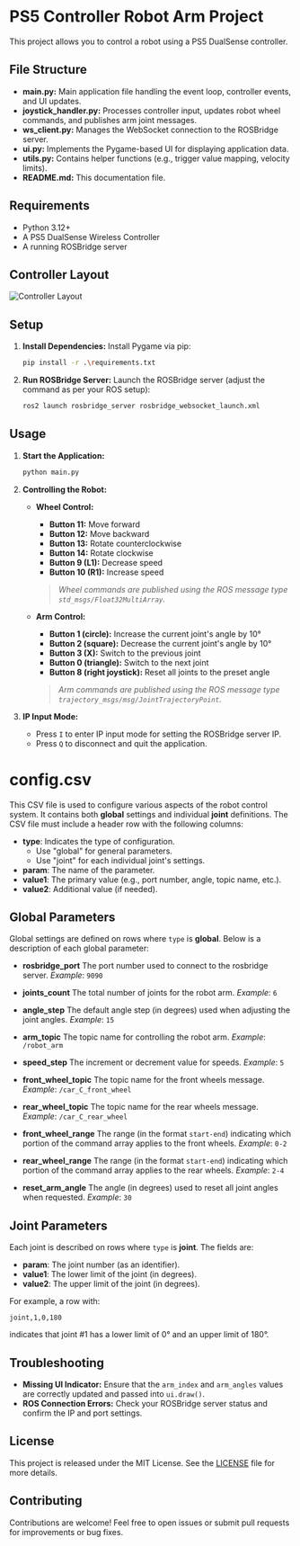 ﻿# PS5 Controller Robot Arm Project

This project allows you to control a robot using a PS5 DualSense controller.

## File Structure

- **main.py:** Main application file handling the event loop, controller events, and UI updates.
- **joystick_handler.py:** Processes controller input, updates robot wheel commands, and publishes arm joint messages.
- **ws_client.py:** Manages the WebSocket connection to the ROSBridge server.
- **ui.py:** Implements the Pygame-based UI for displaying application data.
- **utils.py:** Contains helper functions (e.g., trigger value mapping, velocity limits).
- **README.md:** This documentation file.

## Requirements

- Python 3.12+
- A PS5 DualSense Wireless Controller
- A running ROSBridge server

## Controller Layout
![Controller Layout](https://github.com/alianlbj23/pros_ps5_general/blob/main/pic/joystick.jpg?raw=true)

## Setup

1. **Install Dependencies:**
   Install Pygame via pip:
   ```bash
   pip install -r .\requirements.txt
   ```

2. **Run ROSBridge Server:**
   Launch the ROSBridge server (adjust the command as per your ROS setup):
   ```bash
   ros2 launch rosbridge_server rosbridge_websocket_launch.xml
   ```

## Usage

1. **Start the Application:**
   ```bash
   python main.py
   ```

2. **Controlling the Robot:**

   - **Wheel Control:**
     - **Button 11:** Move forward
     - **Button 12:** Move backward
     - **Button 13:** Rotate counterclockwise
     - **Button 14:** Rotate clockwise
     - **Button 9 (L1):** Decrease speed
     - **Button 10 (R1):** Increase speed

     > *Wheel commands are published using the ROS message type `std_msgs/Float32MultiArray`.*

   - **Arm Control:**
     - **Button 1 (circle):** Increase the current joint's angle by 10°
     - **Button 2 (square):** Decrease the current joint's angle by 10°
     - **Button 3 (X):** Switch to the previous joint
     - **Button 0 (triangle):** Switch to the next joint
     - **Button 8 (right joystick):** Reset all joints to the preset angle

     > *Arm commands are published using the ROS message type `trajectory_msgs/msg/JointTrajectoryPoint`.*

3. **IP Input Mode:**
   - Press `I` to enter IP input mode for setting the ROSBridge server IP.
   - Press `Q` to disconnect and quit the application.

# config.csv
This CSV file is used to configure various aspects of the robot control system. It contains both **global** settings and individual **joint** definitions. The CSV file must include a header row with the following columns:
- **type**: Indicates the type of configuration.
  - Use "global" for general parameters.
  - Use "joint" for each individual joint's settings.
- **param**: The name of the parameter.
- **value1**: The primary value (e.g., port number, angle, topic name, etc.).
- **value2**: Additional value (if needed).

## Global Parameters

Global settings are defined on rows where `type` is **global**. Below is a description of each global parameter:

- **rosbridge_port**
  The port number used to connect to the rosbridge server.
  *Example*: `9090`

- **joints_count**
  The total number of joints for the robot arm.
  *Example*: `6`

- **angle_step**
  The default angle step (in degrees) used when adjusting the joint angles.
  *Example*: `15`

- **arm_topic**
  The topic name for controlling the robot arm.
  *Example*: `/robot_arm`

- **speed_step**
  The increment or decrement value for speeds.
  *Example*: `5`

- **front_wheel_topic**
  The topic name for the front wheels message.
  *Example*: `/car_C_front_wheel`

- **rear_wheel_topic**
  The topic name for the rear wheels message.
  *Example*: `/car_C_rear_wheel`

- **front_wheel_range**
  The range (in the format `start-end`) indicating which portion of the command array applies to the front wheels.
  *Example*: `0-2`

- **rear_wheel_range**
  The range (in the format `start-end`) indicating which portion of the command array applies to the rear wheels.
  *Example*: `2-4`

- **reset_arm_angle**
  The angle (in degrees) used to reset all joint angles when requested.
  *Example*: `30`

## Joint Parameters

Each joint is described on rows where `type` is **joint**. The fields are:

- **param**: The joint number (as an identifier).
- **value1**: The lower limit of the joint (in degrees).
- **value2**: The upper limit of the joint (in degrees).

For example, a row with:
```
joint,1,0,180
```
indicates that joint #1 has a lower limit of 0° and an upper limit of 180°.


## Troubleshooting

- **Missing UI Indicator:**
  Ensure that the `arm_index` and `arm_angles` values are correctly updated and passed into `ui.draw()`.
- **ROS Connection Errors:**
  Check your ROSBridge server status and confirm the IP and port settings.

## License

This project is released under the MIT License. See the [LICENSE](LICENSE) file for more details.

## Contributing

Contributions are welcome! Feel free to open issues or submit pull requests for improvements or bug fixes.

